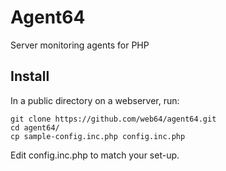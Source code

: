 # Agent64
Server monitoring agents for PHP



## Install
In a public directory on a webserver, run:
```
git clone https://github.com/web64/agent64.git
cd agent64/
cp sample-config.inc.php config.inc.php
```

Edit config.inc.php to match your set-up.